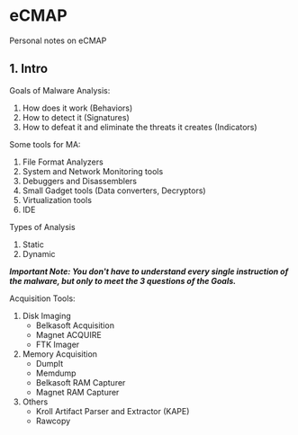 # eCMAP
Personal notes on eCMAP

## 1. Intro

Goals of Malware Analysis:
1. How does it work (Behaviors)
2. How to detect it (Signatures)
3. How to defeat it and eliminate the threats it creates (Indicators)

Some tools for MA:
1. File Format Analyzers
2. System and Network Monitoring tools
3. Debuggers and Disassemblers
4. Small Gadget tools (Data converters, Decryptors)
5. Virtualization tools
6. IDE

Types of Analysis
1. Static
2. Dynamic

***Important Note: You don't have to understand every single instruction of the malware, but only to meet the 3 questions of the Goals.***

Acquisition Tools:
1. Disk Imaging
    - Belkasoft Acquisition
    - Magnet ACQUIRE
    - FTK Imager
3. Memory Acquisition
    - DumpIt
    - Memdump
    - Belkasoft RAM Capturer
    - Magnet RAM Capturer
5. Others
    - Kroll Artifact Parser and Extractor (KAPE)
    - Rawcopy
